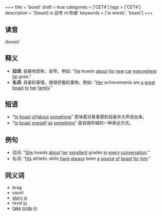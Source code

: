 +++
title = 'boast'
draft = true
categories = ['CET4']
tags = ['CET4']
description = '[bəust] vi.自夸 vt.吹嘘'
keywords = ['ai words', 'boast']
+++

## 读音
/boʊst/

## 释义
- **动词**: 自豪地宣称，自夸。例如: "[He](/zh/post/he/) boasts [about](/zh/post/about/) [his](/zh/post/his/) [new](/zh/post/new/) [car](/zh/post/car/) [everywhere](/zh/post/everywhere/) [he](/zh/post/he/) goes."
- **名词**: 自豪的事情，值得骄傲的事物。例如: "[Her](/zh/post/her/) achievements are [a](/zh/post/a/) [great](/zh/post/great/) [boast](/zh/post/boast/) [to](/zh/post/to/) [her](/zh/post/her/) [family](/zh/post/family/)."

## 短语
- "[to](/zh/post/to/) [boast](/zh/post/boast/) [of](/zh/post/of/)/[about](/zh/post/about/) [something](/zh/post/something/)" 意味着对某事感到自豪并大声说出来。
- "[to](/zh/post/to/) [boast](/zh/post/boast/) [oneself](/zh/post/oneself/) [as](/zh/post/as/) [something](/zh/post/something/)" 是自我吹嘘的一种表达方式。

## 例句
- 动词: "[She](/zh/post/she/) boasts [about](/zh/post/about/) [her](/zh/post/her/) [excellent](/zh/post/excellent/) grades [in](/zh/post/in/) [every](/zh/post/every/) [conversation](/zh/post/conversation/)."
- 名词: "[His](/zh/post/his/) athletic skills [have](/zh/post/have/) [always](/zh/post/always/) been [a](/zh/post/a/) [source](/zh/post/source/) [of](/zh/post/of/) [boast](/zh/post/boast/) [for](/zh/post/for/) [him](/zh/post/him/)."

## 同义词
- brag
- vaunt
- [glory](/zh/post/glory/) [in](/zh/post/in/)
- revel [in](/zh/post/in/)
- [take](/zh/post/take/) [pride](/zh/post/pride/) [in](/zh/post/in/)
